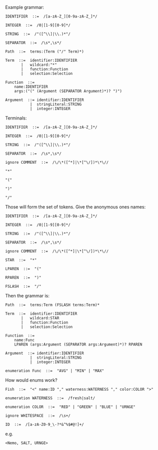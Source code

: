 Example grammar:

    IDENTIFIER  ::=  /[a-zA-Z_][0-9a-zA-Z_]*/

    INTEGER  ::=  /0|[1-9][0-9]*/

    STRING  ::=  /"([^\\]|\\.)*"/

    SEPARATOR  ::=  /\s*,\s*/

    Path  ::=  terms:(Term ("/" Term)*)
    
    Term  ::=  identifier:IDENTIFIER
           |   wildcard:"*"
           |   function:Function
           |   selection:Selection
    
    Function  ::=  
        name:IDENTIFIER 
        args:("(" (Argument (SEPARATOR Argument)*)? ")")
    
    Argument  ::= identifier:IDENTIFIER
               |  stringLiteral:STRING
               |  integer:INTEGER

Terminals:

    IDENTIFIER  ::=  /[a-zA-Z_][0-9a-zA-Z_]*/

    INTEGER  ::=  /0|[1-9][0-9]*/

    STRING  ::=  /"([^\\]|\\.)*"/

    SEPARATOR  ::=  /\s*,\s*/

    ignore COMMENT  ::=  /\/\*([^*]|\*[^\/])*\*\//

    "*"

    "("

    ")"

    "/"

Those will form the set of tokens. Give the anonymous ones names:

    IDENTIFIER  ::=  /[a-zA-Z_][0-9a-zA-Z_]*/

    INTEGER  ::=  /0|[1-9][0-9]*/

    STRING  ::=  /"([^\\]|\\.)*"/

    SEPARATOR  ::=  /\s*,\s*/

    ignore COMMENT  ::=  /\/\*([^*]|\*[^\/])*\*\//

    STAR  ::=  "*"

    LPAREN  ::=  "("

    RPAREN  ::=  ")"

    FSLASH  ::=  "/"

Then the grammar is:

    Path  ::=  terms:Term (FSLASH terms:Term)*
    
    Term  ::=  identifier:IDENTIFIER
           |   wildcard:STAR
           |   function:Function
           |   selection:Selection
    
    Function  ::=  
        name:Func
        LPAREN (args:Argument (SEPARATOR args:Argument)*)? RPAREN

    Argument  ::= identifier:IDENTIFIER
               |  stringLiteral:STRING
               |  integer:INTEGER

    enumeration Func  ::=  "AVG" | "MIN" | "MAX"

How would enums work?

    Fish  ::=  "<" name:ID "," waterness:WATERNESS "," color:COLOR ">"

    enumeration WATERNESS  ::=  /fresh|salt/

    enumeration COLOR  ::=  "RED" | "GREEN" | "BLUE" | "URNGE"

    ignore WHITESPACE  ::=  /\s+/

    ID  ::=  /[a-zA-Z0-9_\-?*&^%$#@!]+/

e.g.

    <Nemo, SALT, URNGE>